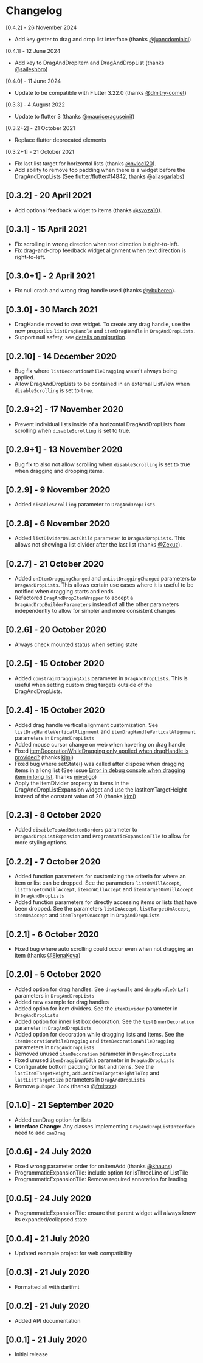 # Changelog

[0.4.2] - 26 November 2024

* Add key getter to drag and drop list interface (thanks [@juancdominici](https://github.com/juancdominici))

[0.4.1] - 12 June 2024

* Add key to DragAndDropItem and DragAndDropList (thanks [@saileshbro](https://github.com/saileshbro))

[0.4.0] - 11 June 2024

* Update to be compatible with Flutter 3.22.0 (thanks [@dmitry-comet](https://github.com/dmitry-comet))

[0.3.3] - 4 August 2022

* Update to flutter 3 (thanks [@mauriceraguseinit](https://github.com/mauriceraguseinit))

[0.3.2+2] - 21 October 2021

* Replace flutter deprecated elements

[0.3.2+1] - 21 October 2021

* Fix last list target for horizontal lists (thanks [@nvloc120](https://github.com/nvloc120)).
* Add ability to remove top padding when there is a widget before the DragAndDropLists (See [flutter/flutter#14842](https://github.com/flutter/flutter/issues/14842), thanks [@aliasgarlabs](https://github.com/aliasgarlabs))

## [0.3.2] - 20 April 2021

* Add optional feedback widget to items (thanks [@svoza10](https://github.com/svoza10)).

## [0.3.1] - 15 April 2021

* Fix scrolling in wrong direction when text direction is right-to-left.
* Fix drag-and-drop feedback widget alignment when text direction is right-to-left.

## [0.3.0+1] - 2 April 2021

* Fix null crash and wrong drag handle used (thanks [@vbuberen](https://github.com/vbuberen)).

## [0.3.0] - 30 March 2021

* DragHandle moved to own widget. To create any drag handle, use the new properties `listDragHandle` and `itemDragHandle` in `DragAndDropLists`.
* Support null safety, see [details on migration](https://dart.dev/null-safety/migration-guide).

## [0.2.10] - 14 December 2020

* Bug fix where `listDecorationWhileDragging` wasn't always being applied.
* Allow DragAndDropLists to be contained in an external ListView when `disableScrolling` is set to `true`.

## [0.2.9+2] - 17 November 2020

* Prevent individual lists inside of a horizontal DragAndDropLists from scrolling when `disableScrolling` is set to true.

## [0.2.9+1] - 13 November 2020

* Bug fix to also not allow scrolling when `disableScrolling` is set to true when dragging and dropping items.

## [0.2.9] - 9 November 2020

* Added `disableScrolling` parameter to `DragAndDropLists`.

## [0.2.8] - 6 November 2020

* Added `listDividerOnLastChild` parameter to `DragAndDropLists`. This allows not showing a list divider after the last list (thanks [@Zexuz](https://github.com/Zexuz)).

## [0.2.7] - 21 October 2020

* Added `onItemDraggingChanged` and `onListDraggingChanged` parameters to `DragAndDropLists`. This allows certain use cases where it is useful to be notified when dragging starts and ends
* Refactored `DragAndDropItemWrapper` to accept a `DragAndDropBuilderParameters` instead of all the other parameters independently to allow for simpler and more consistent changes

## [0.2.6] - 20 October 2020

* Always check mounted status when setting state

## [0.2.5] - 15 October 2020

* Added `constrainDraggingAxis` parameter in `DragAndDropLists`. This is useful when setting custom drag targets outside of the DragAndDropLists.

## [0.2.4] - 15 October 2020

* Added drag handle vertical alignment customization. See `listDragHandleVerticalAlignment` and `itemDragHandleVerticalAlignment` parameters in `DragAndDropLists`
* Added mouse cursor change on web when hovering on drag handle
* Fixed [itemDecorationWhileDragging only applied when dragHandle is provided?](https://github.com/philip-brink/DragAndDropLists/issues/11) (thanks [kjmj](https://github.com/kjmj))
* Fixed bug where setState() was called after dispose when dragging items in a long list (See issue [Error in debug console when dragging item in long list](https://github.com/philip-brink/DragAndDropLists/issues/9), thanks [mivoligo](https://github.com/mivoligo))
* Apply the itemDivider property to items in the DragAndDropListExpansion widget and use the lastItemTargetHeight instead of the constant value of 20 (thanks [kjmj](https://github.com/kjmj))

## [0.2.3] - 8 October 2020

* Added `disableTopAndBottomBorders` parameter to `DragAndDropListExpansion` and `ProgrammaticExpansionTile` to allow for more styling options.

## [0.2.2] - 7 October 2020

* Added function parameters for customizing the criteria for where an item or list can be dropped. See the parameters `listOnWillAccept`, `listTargetOnWillAccept`, `itemOnWillAccept` and `itemTargetOnWillAccept` in `DragAndDropLists`
* Added function parameters for directly accessing items or lists that have been dropped. See the parameters `listOnAccept`, `listTargetOnAccept`, `itemOnAccept` and `itemTargetOnAccept` in `DragAndDropLists`

## [0.2.1] - 6 October 2020

* Fixed bug where auto scrolling could occur even when not dragging an item (thanks [@ElenaKova](https://github.com/ElenaKova))

## [0.2.0] - 5 October 2020

* Added option for drag handles. See `dragHandle` and `dragHandleOnLeft` parameters in `DragAndDropLists`
* Added new example for drag handles
* Added option for item dividers. See the `itemDivider` parameter in `DragAndDropLists`
* Added option for inner list box decoration. See the `listInnerDecoration` parameter in `DragAndDropLists`
* Added option for decoration while dragging lists and items. See the `itemDecorationWhileDragging` and `itemDecorationWhileDragging` parameters in `DragAndDropLists`
* Removed unused `itemDecoration` parameter in `DragAndDropLists`
* Fixed unused `itemDraggingWidth` parameter in `DragAndDropLists`
* Configurable bottom padding for list and items. See the `lastItemTargetHeight`, `addLastItemTargetHeightToTop` and `lastListTargetSize` parameters in `DragAndDropLists`
* Remove `pubspec.lock` (thanks [@freitzzz](https://github.com/freitzzz))

## [0.1.0] - 21 September 2020

* Added canDrag option for lists
* **Interface Change:** Any classes implementing `DragAndDropListInterface` need to add `canDrag` 

## [0.0.6] - 24 July 2020

* Fixed wrong parameter order for onItemAdd (thanks [@khauns](https://github.com/khauns))
* ProgrammaticExpansionTile: include option for isThreeLine of ListTile
* ProgrammaticExpansionTile: Remove required annotation for leading

## [0.0.5] - 24 July 2020

* ProgrammaticExpansionTile: ensure that parent widget will always know its expanded/collapsed state

## [0.0.4] - 21 July 2020

* Updated example project for web compatibility

## [0.0.3] - 21 July 2020
 
* Formatted all with dartfmt
 
## [0.0.2] - 21 July 2020

* Added API documentation

## [0.0.1] - 21 July 2020

* Initial release
